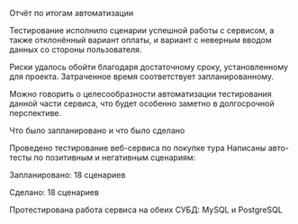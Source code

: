 Отчёт по итогам автоматизации

Тестирование исполнило сценарии успешной работы с сервисом, а также отклонённый вариант оплаты, и вариант с неверным вводом данных со стороны пользователя.

Риски удалось обойти благодаря достаточному сроку, установленному для проекта. Затраченное время соответствует запланированному.

Можно говорить о целесообразности автоматизации тестирования данной части сервиса, что будет особенно заметно в долгосрочной перспективе.



Что было запланировано и что было сделано

Проведено тестирование веб-сервиса по покупке тура
Написаны авто-тесты по позитивным и негативным сценариям:

Запланировано: 18 сценариев

Сделано: 18 сценариев

Протестирована работа сервиса на обеих СУБД: MySQL и PostgreSQL
